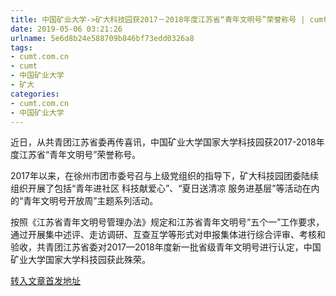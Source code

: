 ```yaml
---
title: 中国矿业大学->矿大科技园获2017－2018年度江苏省“青年文明号”荣誉称号 | cumt.com.cn
date: 2019-05-06 03:21:26
urlname: 5e6d8b24e588709b846bf73edd0326a8
tags: 
- cumt.com.cn
- cumt
- 中国矿业大学
- 矿大
categories:
- cumt.com.cn
- 中国矿业大学
---
```


近日，从共青团江苏省委再传喜讯，中国矿业大学国家大学科技园获2017-2018年度江苏省“青年文明号”荣誉称号。

2017年以来，在徐州市团市委号召与上级党组织的指导下，矿大科技园团委陆续组织开展了包括“青年进社区 科技献爱心”、“夏日送清凉 服务进基层”等活动在内的“青年文明号开放周”主题系列活动。

按照《江苏省青年文明号管理办法》规定和江苏省青年文明号“五个一”工作要求，通过开展集中述评、走访调研、互查互学等形式对申报集体进行综合评审、考核和验收，共青团江苏省委对2017—2018年度新一批省级青年文明号进行认定，中国矿业大学国家大学科技园获此殊荣。

[转入文章首发地址](http://xwzx.cumt.edu.cn/fc/ee/c523a523502/page.htm)